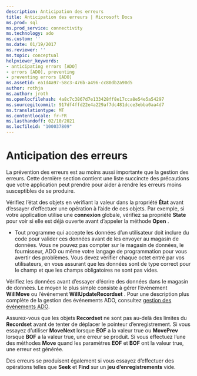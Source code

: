 ```yaml
---
description: Anticipation des erreurs
title: Anticipation des erreurs | Microsoft Docs
ms.prod: sql
ms.prod_service: connectivity
ms.technology: ado
ms.custom: ''
ms.date: 01/19/2017
ms.reviewer: ''
ms.topic: conceptual
helpviewer_keywords:
- anticipating errors [ADO]
- errors [ADO], preventing
- preventing errors [ADO]
ms.assetid: ea1d4a97-58c3-476b-a496-cc80db2a90d5
author: rothja
ms.author: jroth
ms.openlocfilehash: 4a8c7c3867d7e133428ff8e17cca8e54e5a54297
ms.sourcegitcommit: 917df4ffd22e4a229af7dc481dcce3ebba0aa4d7
ms.translationtype: MT
ms.contentlocale: fr-FR
ms.lasthandoff: 02/10/2021
ms.locfileid: "100037809"
---
```

# <a name="anticipating-errors"></a>Anticipation des erreurs
La prévention des erreurs est au moins aussi importante que la gestion des erreurs. Cette dernière section contient une liste succincte des précautions que votre application peut prendre pour aider à rendre les erreurs moins susceptibles de se produire.  
  
 Vérifiez l’état des objets en vérifiant la valeur dans la propriété **État** avant d’essayer d’effectuer une opération à l’aide de ces objets. Par exemple, si votre application utilise une **connexion** globale, vérifiez sa propriété **State** pour voir si elle est déjà ouverte avant d’appeler la méthode **Open** .  
  
-   Tout programme qui accepte les données d’un utilisateur doit inclure du code pour valider ces données avant de les envoyer au magasin de données. Vous ne pouvez pas compter sur le magasin de données, le fournisseur, ADO ou même votre langage de programmation pour vous avertir des problèmes. Vous devez vérifier chaque octet entré par vos utilisateurs, en vous assurant que les données sont de type correct pour le champ et que les champs obligatoires ne sont pas vides.  
  
 Vérifiez les données avant d’essayer d’écrire des données dans le magasin de données. Le moyen le plus simple consiste à gérer l’événement **WillMove** ou l’événement **WillUpdateRecordset** . Pour une description plus complète de la gestion des événements ADO, consultez [gestion des événements ADO](./handling-ado-events.md).  
  
 Assurez-vous que les objets **Recordset** ne sont pas au-delà des limites du **Recordset** avant de tenter de déplacer le pointeur d’enregistrement. Si vous essayez d’utiliser **MoveNext** lorsque **EOF** a la valeur true ou **MovePrev** lorsque **BOF** a la valeur true, une erreur se produit. Si vous effectuez l’une des méthodes **Move** quand les paramètres **EOF** et **BOF** ont la valeur true, une erreur est générée.  
  
 Des erreurs se produisent également si vous essayez d’effectuer des opérations telles que **Seek** et **Find** sur un **jeu d’enregistrements** vide.